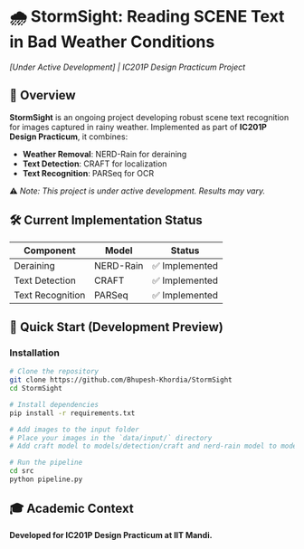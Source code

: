 # 🌧️ StormSight: Reading SCENE Text in Bad Weather Conditions
*[Under Active Development] | IC201P Design Practicum Project*  

## 📌 Overview  
**StormSight** is an ongoing project developing robust scene text recognition for images captured in rainy weather. Implemented as part of **IC201P Design Practicum**, it combines:  
- **Weather Removal**: NERD-Rain for deraining  
- **Text Detection**: CRAFT for localization  
- **Text Recognition**: PARSeq for OCR  

⚠️ *Note: This project is under active development. Results may vary.*  

## 🛠️ Current Implementation Status  
| Component       | Model       | Status          | 
|----------------|------------|----------------|
| Deraining      | NERD-Rain  | ✅ Implemented   |  
| Text Detection | CRAFT      | ✅ Implemented |
| Text Recognition | PARSeq    | ✅ Implemented     | 

## 🚀 Quick Start (Development Preview)  

### Installation  
```bash
# Clone the repository
git clone https://github.com/Bhupesh-Khordia/StormSight 
cd StormSight  

# Install dependencies
pip install -r requirements.txt  

# Add images to the input folder
# Place your images in the `data/input/` directory
# Add craft model to models/detection/craft and nerd-rain model to models/deraining/nerd_rain

# Run the pipeline
cd src
python pipeline.py
```

## 🎓 Academic Context
**Developed for IC201P Design Practicum at IIT Mandi.**